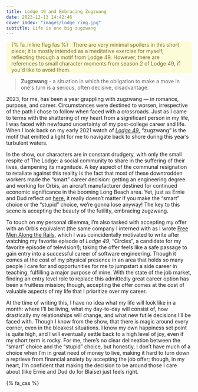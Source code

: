 ```yaml
---
title: Lodge 49 and Embracing Zugzwang
date: 2023-12-13 14:42:46
cover_index: "images/lodge_ring.jpg"
subtitle: Life is one big zugzwang
---
```


<div style='background-color:#FDFCD8; color:#7A6A33; border-radius: .5em;'>
<span><p style='margin-left:1em; padding-right: 1em'>
{% fa_inline flag fas %} &nbsp; There are very minimal spoilers in this short piece; it is mostly intended as a meditative exercise for myself, reflecting through a motif from Lodge 49. However, there are references to small character moments from season 2 of Lodge 49, if you'd like to avoid them.</p></span>
</div>

> **Zugzwang** - a situation in which the obligation to make a move in one's turn is a serious, often decisive, disadvantage.

2023, for me, has been a year grappling with zugzwang — in romance, purpose, and career. Circumstances were destined to worsen, irrespective of the path I chose to follow when faced with a crossroads. Just as I came to terms with the shattering of my heart from a significant person in my life, I was faced with newfound uncertainty of my post-college career and life. When I look back on my early 2021 watch of [*Lodge 49*](https://www.imdb.com/title/tt6128254/), “zugzwang” is the motif that emitted a light for me to navigate back to shore during this year’s turbulent waters.

In the show, our characters are in constant drudgery, with only the small respite of The Lodge: a social community to share in the suffering of their lives, dampening its magnitude. A key aspect of the communal resignation to retaliate against this reality is the fact that most of these downtrodden workers made the “smart” career decision: getting an engineering degree and working for Orbis, an aircraft manufacturer destined for continued economic significance in the booming Long Beach area. Yet, just as Ernie and Dud reflect on [here](https://youtu.be/dsqmpxJTShw?si=Rw0XGPfDzfxZP2LD), it really doesn’t matter if you make the “smart” choice or the “stupid” choice, we’re gonna lose anyway! The key to this scene is accepting the beauty of the futility, embracing zugzwang.

To touch on my personal dilemma, I’m also tasked with accepting my offer with an Orbis equivalent (the same company I interned with as I wrote [Free Men Along the Rails](https://mpolimen.github.io/little_screen_cinema/2022/06/10/three-men-along-the-rails/), which I was coincidentally motivated to write after watching my favorite episode of *Lodge 49*, “Circles”, a candidate for my favorite episode of television!); taking the offer feels like a safe passage to gain entry into a successful career of software engineering. Though it comes at the cost of my physical presence in an area that holds so many people I care for and opportunities for me to jumpstart a side career in teaching, fulfilling a major purpose of mine. With the state of the job market, finding an entry level role to replace this admittedly great career option has been a fruitless mission; though, accepting the offer comes at the cost of valuable aspects of my life that I prioritize over my career.

At the time of writing this, I have no idea what my life will look like in a month: where I’ll be living, what my day-to-day will consist of, how drastically my relationships will change, and what new futile decisions I’ll be faced with. Though I know from the show, that there is magic around every corner, even in the bleakest situations. I know my own happiness set point is quite high, and I will eventually settle back to a high level of joy, even if my short term is rocky. For me, there’s no clear delineation between the “smart” choice and the “stupid” choice, but honestly, I don’t have much of a choice when I’m in great need of money to live, making it hard to turn down a reprieve from financial anxiety by accepting the job offer; though, in my heart, I’m confident that making the decision to be around those I care about (like Ernie and Dud do for Blaise) just feels right.

{% fa_css %}
